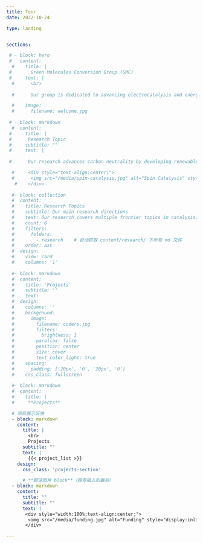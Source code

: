 ```yaml
---
title: Tour
date: 2022-10-24

type: landing


sections:

 # - block: hero
 #   content:
  #    title: |
 #       Green Molecules Conversion Group (GMC)
 #     text: |   
  #      <br>
        
  #      Our group is dedicated to advancing electrocatalysis and energy conversion by leveraging external field effects-such as electric and magnetic fields-to boost electrochemical reactions. We focus on developing efficient solutions for green hydrogen production and CO₂ reduction, aiming to contribute to carbon neutrality through innovative field-enhanced catalytic strategies.

  #    image:
  #      filename: welcome.jpg
        
 # - block: markdown
  #  content:
 #     title: |
 #      Research Topic
 #     subtitle: ""
 #     text: |
      
 #      Our research advances carbon neutrality by developing renewable energy-driven photo/electrocatalytic systems that efficiently produce green hydrogen and convert greenhouse gases into valuable chemicals. By engineering field-responsive catalysts and leveraging operando techniques with multiscale simulations, we reveal how external fields optimize catalytic performance at the atomic level. Our work bridges fundamental science and industrial application, accelerating the scale-up of electrolyzers to deliver sustainable, high-rate green hydrogen production.

  #     <div style="text-align:center;">
  #      <img src="/media/spin-catalysis.jpg" alt="Spin Catalysis" style="max-width:600000px;width:100%;border-radius:12px;box-shadow:0 2px 8px #aaa;" />
   #    </div>
  
  #- block: collection
  #  content:
  #    title: Research Topics
  #    subtitle: Our main research directions
  #    text: Our research covers multiple frontier topics in catalysis, energy, and advanced materials.
  #    count: 6
  #    filters:
  #      folders:
  #        - research    # 自动抓取 content/research/ 下所有 md 文件
  #    order: asc
  #  design:
  #    view: card
  #    columns: '1'
  
  #- block: markdown
  #  content:
  #    title: 'Projects'
  #    subtitle: ''
  #    text:
  #  design:
  #    columns: ''
  #    background:
  #      image: 
  #        filename: coders.jpg
  #        filters:
  #          brightness: 1
  #        parallax: false
  #        position: center
  #        size: cover
  #        text_color_light: true
  #    spacing:
  #      padding: ['20px', '0', '20px', '0']
  #    css_class: fullscreen
  
  #- block: markdown
  #  content:
  #    title: |
  #     **Projects**

  # 项目展示区块
  - block: markdown
    content:
      title: |
        <br>
        Projects
      subtitle: ""
      text: |
        {{< project_list >}}
    design:
      css_class: 'projects-section'

      # **脚注图片 block**（推荐插入到最后）
  - block: markdown
    content:
      title: ""
      subtitle: ""
      text: |
       <div style="width:100%;text-align:center;">
        <img src="/media/funding.jpg" alt="Funding" style="display:inline-block;max-width:1000px;width:80vw;min-width:120px;height:auto;margin:0 auto;border:none;box-shadow:none;background:transparent;" />
       </div>

---
```

